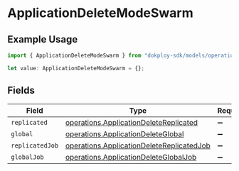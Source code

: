 # ApplicationDeleteModeSwarm

## Example Usage

```typescript
import { ApplicationDeleteModeSwarm } from "dokploy-sdk/models/operations";

let value: ApplicationDeleteModeSwarm = {};
```

## Fields

| Field                                                                                                  | Type                                                                                                   | Required                                                                                               | Description                                                                                            |
| ------------------------------------------------------------------------------------------------------ | ------------------------------------------------------------------------------------------------------ | ------------------------------------------------------------------------------------------------------ | ------------------------------------------------------------------------------------------------------ |
| `replicated`                                                                                           | [operations.ApplicationDeleteReplicated](../../models/operations/applicationdeletereplicated.md)       | :heavy_minus_sign:                                                                                     | N/A                                                                                                    |
| `global`                                                                                               | [operations.ApplicationDeleteGlobal](../../models/operations/applicationdeleteglobal.md)               | :heavy_minus_sign:                                                                                     | N/A                                                                                                    |
| `replicatedJob`                                                                                        | [operations.ApplicationDeleteReplicatedJob](../../models/operations/applicationdeletereplicatedjob.md) | :heavy_minus_sign:                                                                                     | N/A                                                                                                    |
| `globalJob`                                                                                            | [operations.ApplicationDeleteGlobalJob](../../models/operations/applicationdeleteglobaljob.md)         | :heavy_minus_sign:                                                                                     | N/A                                                                                                    |